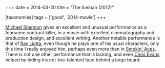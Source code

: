 +++
date = 2014-03-20
title = "The Iceman (2012)"

[taxonomies]
tags = ['good', '2014-movie']
+++

[Michael Shannon] gives an excellent and unusual performance as a
fearsome contract killer, in a movie with excellent cinematography and
production design, and excellent writing. Another notable performance is
that of [Ray Liotta], even though he plays one of his usual characters,
only this time I really enjoyed him, perhaps even more than in [Smokin\'
Aces]. There is not one other performance that is lacking, and even
[Chris Evans] helped by hiding his not-too-talented face behind a large
beard.

  [Michael Shannon]: http://en.wikipedia.org/wiki/Michael_Shannon_(actor)
  [Ray Liotta]: http://en.wikipedia.org/wiki/Ray_Liotta
  [Smokin\' Aces]: http://movies.tshepang.net/smokin-aces-2006
  [Chris Evans]: http://en.wikipedia.org/wiki/Chris_Evans_(actor)
